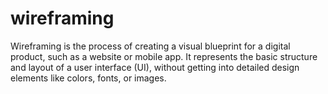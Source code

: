 # wireframing
Wireframing is the process of creating a visual blueprint for a digital product, such as a website or mobile app. It represents the basic structure and layout of a user interface (UI), without getting into detailed design elements like colors, fonts, or images. 
